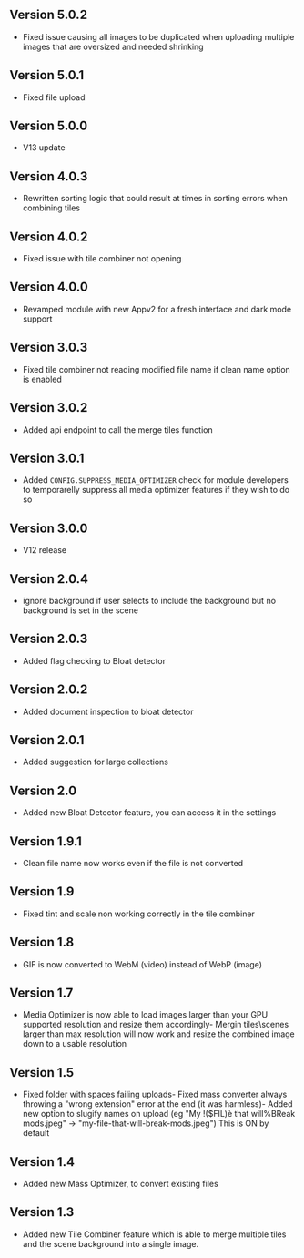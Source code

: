 ## Version 5.0.2
- Fixed issue causing all images to be duplicated when uploading multiple images that are oversized and needed shrinking

## Version 5.0.1
- Fixed file upload

## Version 5.0.0
- V13 update

## Version 4.0.3
- Rewritten sorting logic that could result at times in sorting errors when combining tiles

## Version 4.0.2
- Fixed issue with tile combiner not opening 

## Version 4.0.0
- Revamped module with new Appv2 for a fresh interface and dark mode support

## Version 3.0.3
- Fixed tile combiner not reading modified file name if clean name option is enabled

## Version 3.0.2
- Added api endpoint to call the merge tiles function

## Version 3.0.1
- Added `CONFIG.SUPPRESS_MEDIA_OPTIMIZER` check for module developers to temporarelly suppress all media optimizer features if they wish to do so

## Version 3.0.0
- V12 release

## Version 2.0.4
- ignore background if user selects to include the background but no background is set in the scene

## Version 2.0.3
- Added flag checking to Bloat detector

## Version 2.0.2
- Added document inspection to bloat detector

## Version 2.0.1
- Added suggestion for large collections

## Version 2.0
- Added new Bloat Detector feature, you can access it in the settings

## Version 1.9.1
- Clean file name now works even if the file is not converted

## Version 1.9
- Fixed tint and scale non working correctly in the tile combiner

## Version 1.8
- GIF is now converted to WebM (video) instead of WebP (image)

## Version 1.7
- Media Optimizer is now able to load images larger than your GPU supported resolution and resize them accordingly- Mergin tiles\scenes larger than max resolution will now work and resize the combined image down to a usable resolution

## Version 1.5
- Fixed folder with spaces failing uploads- Fixed mass converter always throwing a "wrong extension" error at the end (it was harmless)- Added new option to slugify names on upload (eg "My !($FIL)è that will%BReak mods.jpeg" -> "my-file-that-will-break-mods.jpeg") This is ON by default

## Version 1.4
- Added new Mass Optimizer, to convert existing files

## Version 1.3
- Added new Tile Combiner feature which is able to merge multiple tiles and the scene background into a single image.

